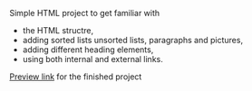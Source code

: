 Simple HTML project to get familiar with 

  * the HTML structre, 
  * adding sorted lists unsorted lists, paragraphs and pictures,
  * adding different heading elements,
  * using both internal and external links.


[Preview link](https://htmlpreview.github.io/?https://github.com/konrascher3/odin-recipes/blob/main/index.html) for the finished project
